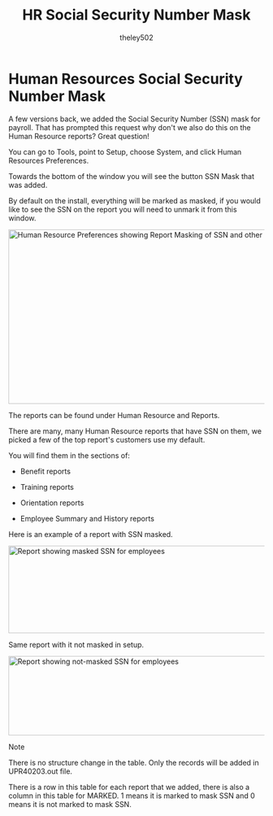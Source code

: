 ﻿---
title: HR Social Security Number Mask
description: New in October 2020 - Social Security Number Mask in Human Resources 
ms.date: 09-30-2020
ms.topic: article
ms.prod: dynamics-gp
author: theley502
ms.author: theley
manager: edupont
---

# Human Resources Social Security Number Mask

A few versions back, we added the Social Security Number (SSN) mask for payroll. That has prompted this request why don't we also do this on the Human Resource reports? Great question!

You can go to Tools, point to Setup, choose System, and click Human Resources Preferences.

Towards the bottom of the window you will see the button SSN Mask that was added.

By default on the install, everything will be marked as masked, if you would like to see the SSN on the report you will need to unmark it from this window.

<img src="media/image36.jpg" alt="Human Resource Preferences showing Report Masking of SSN and other PII" width="619" height="343" />

The reports can be found under Human Resource and Reports.

There are many, many Human Resource reports that have SSN on them, we picked a few of the top report's customers use my default.

You will find them in the sections of:

- Benefit reports

- Training reports

- Orientation reports

- Employee Summary and History reports

Here is an example of a report with SSN masked.

<img src="media/image42.jpg" alt="Report showing masked SSN for employees" width="528" height="172" />

Same report with it not masked in setup.

<img src="media/image43.jpg" alt="Report showing not-masked SSN for employees" width="561" height="156" />

> [!NOTE]
> There is no structure change in the table. Only the records will be added in UPR40203.out file.
>
> There is a row in this table for each report that we added, there is also a column in this table for MARKED. 1 means it is marked to mask SSN and 0 means it is not marked to mask SSN.
